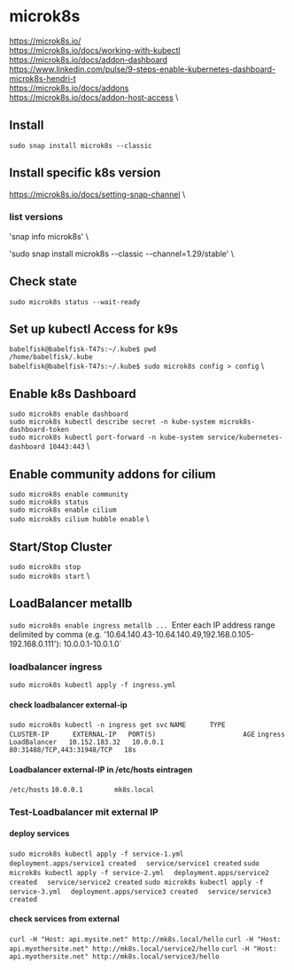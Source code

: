 # microk8s
https://microk8s.io/ \
https://microk8s.io/docs/working-with-kubectl \
https://microk8s.io/docs/addon-dashboard \
https://www.linkedin.com/pulse/9-steps-enable-kubernetes-dashboard-microk8s-hendri-t \
https://microk8s.io/docs/addons \
https://microk8s.io/docs/addon-host-access \



## Install
`sudo snap install microk8s --classic`

## Install specific k8s version
https://microk8s.io/docs/setting-snap-channel \ 


### list versions
'snap info microk8s' \

'sudo snap install microk8s --classic --channel=1.29/stable' \

## Check state
`sudo microk8s status --wait-ready`

## Set up kubectl Access for k9s

`babelfisk@babelfisk-T47s:~/.kube$ pwd` \
`/home/babelfisk/.kube` \
`babelfisk@babelfisk-T47s:~/.kube$ sudo microk8s config > config` \

## Enable k8s Dashboard
`sudo microk8s enable dashboard` \
`sudo microk8s kubectl describe secret -n kube-system microk8s-dashboard-token` \
`sudo microk8s kubectl port-forward -n kube-system service/kubernetes-dashboard 10443:443` \

## Enable community addons for cilium

`sudo microk8s enable community` \
`sudo microk8s status` \
`sudo microk8s enable cilium` \
`sudo microk8s cilium hubble enable` \

## Start/Stop Cluster

`sudo microk8s stop` \
`sudo microk8s start` \

## LoadBalancer metallb

`sudo microk8s enable ingress metallb
...
`Enter each IP address range delimited by comma (e.g. '10.64.140.43-10.64.140.49,192.168.0.105-192.168.0.111'): 10.0.0.1-10.0.1.0`

### loadbalancer ingress
`sudo microk8s kubectl apply -f ingress.yml`

#### check loadbalancer external-ip
`sudo microk8s kubectl -n ingress get svc`
`NAME      TYPE           CLUSTER-IP      EXTERNAL-IP   PORT(S)                      AGE`
`ingress   LoadBalancer   10.152.183.32   10.0.0.1      80:31488/TCP,443:31948/TCP   18s`

#### Loadbalancer external-IP in /etc/hosts eintragen
`/etc/hosts`
`10.0.0.1        mk8s.local`

### Test-Loadbalancer mit external IP

#### deploy services
`sudo microk8s kubectl apply -f service-1.yml `
`  deployment.apps/service1 created`
`  service/service1 created`
`sudo microk8s kubectl apply -f service-2.yml`
`  deployment.apps/service2 created`
`  service/service2 created`
`sudo microk8s kubectl apply -f service-3.yml`
`  deployment.apps/service3 created`
`  service/service3 created`

#### check services from external
`curl -H "Host: api.mysite.net" http://mk8s.local/hello`
`curl -H "Host: api.myothersite.net" http://mk8s.local/service2/hello`
`curl -H "Host: api.myothersite.net" http://mk8s.local/service3/hello`